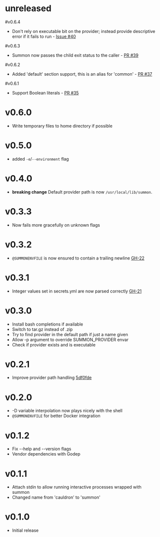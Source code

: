 # unreleased

#v0.6.4
* Don't rely on executable bit on the provider; instead provide descriptive error if it fails to run - [Issue #40](https://github.com/conjurinc/summon/issues/40)

#v0.6.3
* Summon now passes the child exit status to the caller - [PR #39](https://github.com/conjurinc/summon/pull/39)

#v0.6.2
* Added 'default' section support, this is an alias for 'common' - [PR #37](https://github.com/conjurinc/summon/pull/37)

#v0.6.1
* Support Boolean literals - [PR #35](https://github.com/conjurinc/summon/pull/35)

# v0.6.0
* Write temporary files to home directory if possible

# v0.5.0
* added `-e`/`--environment` flag

# v0.4.0
* **breaking change** Default provider path is now `/usr/local/lib/summon`.

# v0.3.3
* Now fails more gracefully on unknown flags

# v0.3.2
* `@SUMMONENVFILE` is now ensured to contain a trailing newline [GH-22](https://github.com/conjurinc/summon/issues/22)

# v0.3.1
* Integer values set in secrets.yml are now parsed correctly [GH-21](https://github.com/conjurinc/summon/issues/21)

# v0.3.0
* Install bash completions if available
* Switch to tar.gz instead of .zip
* Try to find provider in the default path if just a name given
* Allow -p argument to override SUMMON_PROVIDER envar
* Check if provider exists and is executable

# v0.2.1
* Improve provider path handling [5df0fde](https://github.com/conjurinc/summon/commit/5df0fdeb182884371ad647d0a9493a5e07d3e0e4)

# v0.2.0
* -D variable interpolation now plays nicely with the shell
* `@SUMMONENVFILE` for better Docker integration

# v0.1.2
* Fix --help and --version flags
* Vendor dependencies with Godep

# v0.1.1
* Attach stdin to allow running interactive processes wrapped with summon
* Changed name from 'cauldron' to 'summon'

# v0.1.0
* Initial release
